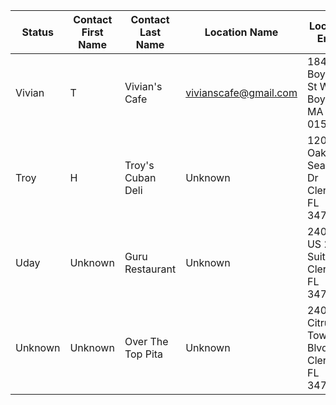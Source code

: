 Status | Contact First Name | Contact Last Name | Location Name | Location Email | Location Address | Source
------------------ | ------------------ | ----------------- | ------------- | ---------------- | ---------------- | ----------------
  | Vivian | T | Vivian's Cafe | vivianscafe@gmail.com | 184 W Boylston St West Boylston, MA 01583 | 
  | Troy | H | Troy's Cuban Deli | Unknown | 1200 Oakley Seaver Dr Clermont, FL 34711 | 
  | Uday | Unknown | Guru Restaurant | Unknown | 2400 S US 27  Suite 101 Clermont, FL 34711 | [Yelp (#1 for "Clermont FL")](https://www.yelp.com/biz/guru-restaurant-clermont)
  | Unknown | Unknown | Over The Top Pita | Unknown | 240 B Citrus Tower Blvd Clermont, FL 34711 | [Best of Yelp (Food): Clermont](https://www.yelp.com/biz/over-the-top-pita-clermont)
